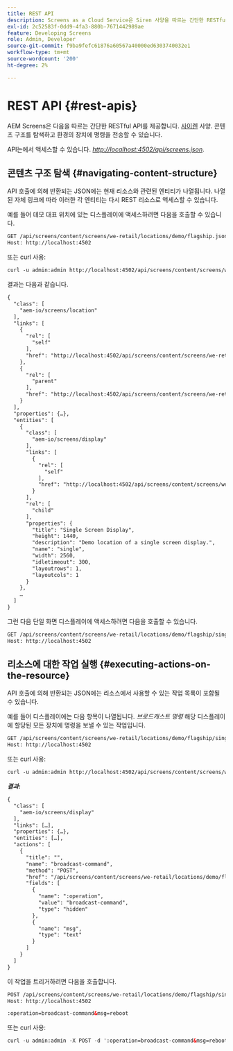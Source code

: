 ```yaml
---
title: REST API
description: Screens as a Cloud Service은 Siren 사양을 따르는 간단한 RESTful API를 제공합니다. 이 페이지를 따라 콘텐츠 구조를 탐색하고 환경의 장치에 명령을 보내는 방법을 알아보십시오.
exl-id: 2c52583f-0dd9-4fa3-880b-7671442989ae
feature: Developing Screens
role: Admin, Developer
source-git-commit: f9ba9fefc61876a60567a40000ed6303740032e1
workflow-type: tm+mt
source-wordcount: '200'
ht-degree: 2%

---
```


# REST API {#rest-apis}

AEM Screens은 다음을 따르는 간단한 RESTful API를 제공합니다. [사이렌](https://github.com/kevinswiber/siren) 사양. 콘텐츠 구조를 탐색하고 환경의 장치에 명령을 전송할 수 있습니다.

API는에서 액세스할 수 있습니다. [*http://localhost:4502/api/screens.json*](http://localhost:4502/api/screens.json).

## 콘텐츠 구조 탐색 {#navigating-content-structure}

API 호출에 의해 반환되는 JSON에는 현재 리소스와 관련된 엔티티가 나열됩니다. 나열된 자체 링크에 따라 이러한 각 엔티티는 다시 REST 리소스로 액세스할 수 있습니다.

예를 들어 데모 대표 위치에 있는 디스플레이에 액세스하려면 다음을 호출할 수 있습니다.

```xml
GET /api/screens/content/screens/we-retail/locations/demo/flagship.json HTTP/1.1
Host: http://localhost:4502
```

또는 curl 사용:

```xml
curl -u admin:admin http://localhost:4502/api/screens/content/screens/we-retail/locations/demo/flagship.json
```

결과는 다음과 같습니다.

```xml
{
  "class": [
    "aem-io/screens/location"
  ],
  "links": [
    {
      "rel": [
        "self"
      ],
      "href": "http://localhost:4502/api/screens/content/screens/we-retail/locations/demo/flagship.json"
    },
    {
      "rel": [
        "parent"
      ],
      "href": "http://localhost:4502/api/screens/content/screens/we-retail/locations/demo.json"
    }
  ],
  "properties": {…},
  "entities": [
    {
      "class": [
        "aem-io/screens/display"
      ],
      "links": [
        {
          "rel": [
            "self"
          ],
          "href": "http://localhost:4502/api/screens/content/screens/we-retail/locations/demo/flagship/single.json"
        }
      ],
      "rel": [
        "child"
      ],
      "properties": {
        "title": "Single Screen Display",
        "height": 1440,
        "description": "Demo location of a single screen display.",
        "name": "single",
        "width": 2560,
        "idletimeout": 300,
        "layoutrows": 1,
        "layoutcols": 1
      }
    },
    …
  ]
}
```

그런 다음 단일 화면 디스플레이에 액세스하려면 다음을 호출할 수 있습니다.

```xml
GET /api/screens/content/screens/we-retail/locations/demo/flagship/single.json HTTP/1.1
Host: http://localhost:4502
```

## 리소스에 대한 작업 실행 {#executing-actions-on-the-resource}

API 호출에 의해 반환되는 JSON에는 리소스에서 사용할 수 있는 작업 목록이 포함될 수 있습니다.

예를 들어 디스플레이에는 다음 항목이 나열됩니다. *브로드캐스트 명령* 해당 디스플레이에 할당된 모든 장치에 명령을 보낼 수 있는 작업입니다.

```xml
GET /api/screens/content/screens/we-retail/locations/demo/flagship/single.json HTTP/1.1
Host: http://localhost:4502
```

또는 curl 사용:

```xml
curl -u admin:admin http://localhost:4502/api/screens/content/screens/we-retail/locations/demo/flagship/single.json
```

***결과:***

```xml
{
  "class": [
    "aem-io/screens/display"
  ],
  "links": […],
  "properties": {…},
  "entities": […],
  "actions": [
    {
      "title": "",
      "name": "broadcast-command",
      "method": "POST",
      "href": "/api/screens/content/screens/we-retail/locations/demo/flagship/single",
      "fields": [
        {
          "name": ":operation",
          "value": "broadcast-command",
          "type": "hidden"
        },
        {
          "name": "msg",
          "type": "text"
        }
      ]
    }
  ]
}
```

이 작업을 트리거하려면 다음을 호출합니다.

```xml
POST /api/screens/content/screens/we-retail/locations/demo/flagship/single.json HTTP/1.1
Host: http://localhost:4502

:operation=broadcast-command&msg=reboot
```

또는 curl 사용:

```xml
curl -u admin:admin -X POST -d ':operation=broadcast-command&msg=reboot' http://localhost:4502/api/screens/content/screens/we-retail/locations/demo/flagship/single.json
```
